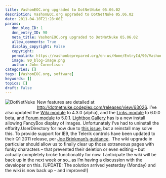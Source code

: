 ```yaml
---
title: VashonEOC.org upgraded to DotNetNuke 05.06.02
description: VashonEOC.org upgraded to DotNetNuke 05.06.02
date: 2011-04-10T21:28:00Z
params:
   dnn_blog_ID: 1
   dnn_entry_ID: 90
   meta_title: VashonEOC.org upgraded to DotNetNuke 05.06.02
   allow_comments: True
   display_copyright: False
   copyright: 
   permalink: https://vashonbeprepared.org/en-us/Home/EntryId/90/VashonEOC-org-upgraded-to-DotNetNuke-05-06-02
   image: 90_blog-image.png
   author: John Cornelison
categories: []
tags: [VashonEOC.org, software]
keywords: []
topics: []
draft: False
---
```


<p><a href="http://www.dotnetnuke.com/"><img alt="DotNetNuke" align="left" style="margin: 0px 6px 6px 0px; display: inline; float: left" src="http://www.dotnetnuke.com/Portals/_default/Skins/DNN-Skin/images/dnnLogo.png" /></a>New features are detailed at <a title="http://dotnetnuke.codeplex.com/releases/view/63026" href="http://dotnetnuke.codeplex.com/releases/view/63026">http://dotnetnuke.codeplex.com/releases/view/63026</a>. I’ve also updated the <a target="_blank" href="http://dnnwiki.codeplex.com/releases/view/63474">Wiki module</a> to 4.3.0 (alpha), and the <a target="_blank" href="http://dnnlinks.codeplex.com/releases/view/63632">Links module</a> to 6.0.0 beta, and <a target="_blank" href="http://dnnforum.codeplex.com/releases/view/59215">Forum module</a> to 5.0.1. <a target="_blank" href="http://wnslightbox.codeplex.com/">Lightbox Gallery</a> has is a new install allowing FancyBox display of images. Unfortunately I’ve had to uninstall the effority.UserDirectory for now due to <a target="_blank" href="http://userdirectory.codeplex.com/workitem/7963">this issue</a>, but a reinstall may solve this. To provide support for IE9, the Telerik controls have been updated to their Q1 2011 release, per <a target="_blank" href="http://www.dotnetnuke.com/Resources/Blogs/tabid/825/EntryId/3031/DotNetNuke-Telerik-and-IE9.aspx">Joe Brinkman’s guidance</a>.&#160; The wiki upgrade in particular should allow us to finally clear up those extraneous pages with funky characters – that prevented their deletion or even editing – but actually completely broke functionality for now. I anticipate the wiki will be back up in the next week or so…as I’m having a discussion with the developer on this. [UPDATE: The solution arrived yesterday (Monday) and the wiki is now back up – and improved!]</p>
